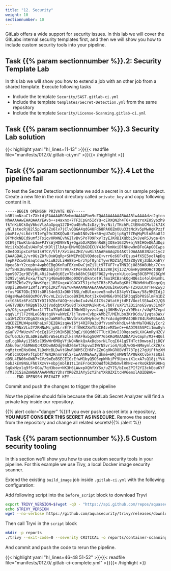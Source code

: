 ```yaml
---
title: "12. Security"
weight: 10
sectionnumber: 10
---
```


GitLab offers a wide support for security issues. In this lab we will cover the GitLabs internal security templates first, and then we will show you how to include custom security tools into your pipeline. 


## Task {{% param sectionnumber %}}.2: Security Template Lab

In this lab we will show you how to extend a job with an other job from a shared template.
Execute following tasks

* Include the template `Security/SAST.gitlab-ci.yml`
* Include the template `templates/Secret-Detection.yml` from the same repository
* Include the template `Security/License-Scanning.gitlab-ci.yml`


## Task {{% param sectionnumber %}}.3 Security Lab solution

{{< highlight yaml "hl_lines=11-13" >}}{{< readfile file="manifests/012.0/.gitlab-ci.yml" >}}{{< /highlight >}}


## Task {{% param sectionnumber %}}.4 Let the pipeline fail

To test the Secret Detection template we add a secret in our sample project. Create a new file in the root directory called `private_key` and copy following content in it.

```
-----BEGIN OPENSSH PRIVATE KEY-----
b3BlbnNzaC1rZXktdjEAAAAABG5vbmUAAAAEbm9uZQAAAAAAAAABAAABlwAAAAdzc2gtcn
NhAAAAAwEAAQAAAYEAvb++s4axnx+7TFZCpGn5IdYQ+cERXQN2h4T6+uvpzroXEUSy6zh9
fkTnKiUCkOqV6koVlzAaXpqq127D+Qu4EnMuIcDzyj5v/Nil/TKchPLCtENnUCMxlJk7JX
yNl1stecRj82l5pJv5jZx6lv7jClvQQGA4qdG4UFd68PAKOZmOUu33tNcXv5pMw0gKPzzf
pbxRtv/sL6drt9IeYg29c3DKQQw0rZpuN1NOv2b+S0+gU7oDjtp8gTfZEqMqPUln86a8fJ
BFYMdxNBCd9umf3Tsiqv0RWNEvhGIlvBvSPoTO9PxyTzyEJKRBIXQbbL5vJyeRSJyga+Dn
QIE9jTbwKlbnb3m+PJYsWjHD9NrNj+DgabDzRQ56nRdBjIOSe1632V+ajVEIHOeQ6AdDqz
WziiXo26aEsU4xPpltK9ljIlbAp+DMvVEQbGDECUY4JdPkmNxiDlNHew9nBFoGApG0Iwps
x0e4QOipxCoFSmIsHTCY/VlF/Xv1imLZHZ/vwRi7AAAFmAAq2U4AKtlOAAAAB3NzaC1yc2
EAAAGBAL2/vrOGsZ8fu0xWQqRp+SHWEPnBEV0DdoeE+vrr6c66FxFEsus4fX5E5yolApDq
lepKFZcwGl6aqtduw/kLuBJzLiHA88o+b/zYpf0ynITywrRDZ1AjMZSZOyV8jZdbLXnEY/
NpeaSb+Y2cepb+4wpb0EBgOKnRuFBXevDwCjmZjlLt97TXF7+aTMNICj8836W8Ubb/7C+n
a7fSHmINvXNwykEMNK2abjdTTr9m/ktPoFO6A47afIE32RKjKj1JZ/OmvHyQRWDHcTQQnf
bpn907Iqr9EVjRL4RiJbwb0j6EzvT8ck88hCSkQSF0G2y+bycnkUicoGvg50CBPY028CpW
5295vjyWLFoxw/TazY/g4Gmw80UOep0XQYyDkntet9lfmo1RCBznkOgHQ6s1s4ol6NumhL
FOMT6ZbSvZYyJWwKfgzL1REGxgxAlGOCXT5JjcYg5TR3sPZwRaBgKRtCMKbMdHuEDoqcQq
BUpiLB0wmP1ZRf179Ypi2R2f78EYuwAAAAMBAAEAAAGADsEiKwOGPEFTZxQuCmrTHHZwy3
rfxsPGK7ODcI93lsORl54n63JxD6h78SL/mBUloxovo5nx8vlD34yVYIAwx/58z9MZIdjJ
DHgsMAwHb68QxMOY/Po/mLZxivCsceB9IMLMotjIxKv8M66/OY6ISP3qq5bP0SSlmFm1DZ
cctG3kSz6FzGINTrDI10Z6xYAOQ+zozboIu4vhLGICSs2WtatHjtdMIVOozlSEAw4XJ/QB
G4GTVUBX/hRBpNlbJ3jVodqbtXPSu8dTxkAzMA1kHt+L7b0T/uXP1YZQiinoGSvav31mdP
yh/O5jsxgmVFbxx1fTTlu7Up64bALI90nWQfyvzu2aqlj36HBsVyraY9Ehir/vUqFS7epd
eqqVLYjlF2tNLeG5NstgUV+wkWzE/ljTavm+CvbpxAMbZT/MEhLbn3KrDCdu/1yqta3Wx/
La1W1ZCSY2DgA2ExAjeJaWR0fu/NNV3rxXu9HyhcwjMcFcAcdg0NPA4DBh7B4LRvRBAAAA
wQCDZIMLW4peXQhaLxF3E2BAizqAwI6Yj4RIFOa3pUfYvsmPxkhdLv4hhrMaTOHGiyIcr2
ZQcHP9NxVLu2Y2RHNwMcjpNLrrEfPcffGWKZXmTbUCE4zeMZbeC++6ADI935SPCi1mw0yh
gGaPV7fWUzvhTr6cEgIGYi9hIN5BD33qE/jOQdd07TTUc0IWvIJ0Rgape9LXXGAnRyHZCV
DxfU6JLk/DLaDHiBw9brW5eLKS2lks4VAF9xbgSGWY76bKRoMAAADBAPzvCmph/M2+HQGl
qdlcg8kAyi15b5zC95wWr6MOgVfjNQ4NnkQxAxDqbsrNLTcqI641gSTHTct0mwsnJjiDQY
A5ku9or/GbMWmQcMJXbw0ADdg9n026SeTJkpvwIIWrNSvrio4/EpD/wOG+NMmymlcXZH/x
oqMztcmENs6WnLTLDoMcBLDwVtGhwR88M5CEH6FnZZnCg0kGR8BVdT73Tpj27gUjFfhzXM
PoKlCmCQePxfCpbtf7BN2RnnnYBlS/1wAAAMEAwAydkme+WKjmM9NfAP0GkKCvbv7sSQal
dD5L4EN06nOW67+CVz9mEoBSECEIGzEfwM1byQ5OSepWHkiPY9UpcuiX1cxA7sQ18jiYV4
bobJkEm9NGLFhU7XzvY+nbpjmblB1tLInEFroK3OQWdfDkZWbXwlRhNz+erRoQkb9K9KHq
SqGxMzxlq9fS+OGa/7qH3bov+NK3H6LWwxpXQhfXYSx/uZY7S/bIxeZPIf2YI3ckEouKYF
nfMi31SimZmWG9AAAAHWNzY2hsYXR0ZXJAYy5zY2hsYXR0ZXItcHV6emxlAQIDBAU=
-----END OPENSSH PRIVATE KEY-----
```

Commit and push the changes to trigger the pipeline

Now the pipeline should faile because the GitLab Secret Analyzer will find a private key inside our repository.
<!-- TODO Check for ouput -->

{{% alert color="danger" %}}If you ever push a secret into a repository, **YOU MUST CONSIDER THIS SECRET AS INSECURE**. Remove the secret from the repository and change all related secrets!{{% /alert %}}


## Task {{% param sectionnumber %}}.5 Custom security tooling

In this section we'll show you how to use custom security tools in your pipeline. For this example we use Tivy, a local Docker image security scanner.

Extend the existing `build_image` job inside `.gitlab-ci.yml` with the following configuration:

Add following script into the `before_script` block to download Tryvi

```bash
export TRIVY_VERSION=$(wget -qO - "https://api.github.com/repos/aquasecurity/trivy/releases/latest" | grep '"tag_name":' | sed -E 's/.*"v([^"]+)".*/\1/')
echo $TRIVY_VERSION
wget --no-verbose https://github.com/aquasecurity/trivy/releases/download/v${TRIVY_VERSION}/trivy_${TRIVY_VERSION}_Linux-64bit.tar.gz -O - | tar  -zxvf -
```

Then call Tryvi in the `script` block

```bash
mkdir -p reports
./trivy --exit-code=0 --severity CRITICAL -o reports/container-scanning-report_$CI_COMMIT_SHORT_SHA.json $IMAGE_NAME 
```

And commit and push the code to rerun the pipeline.

{{< highlight yaml "hl_lines=46-48 51-52" >}}{{< readfile file="manifests/012.0/.gitlab-ci-complete.yml" >}}{{< /highlight >}}
